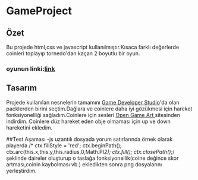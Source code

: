 # GameProject
 ## Özet
 
Bu projede html,css ve javascript kullanılmıştır.Kısaca farklı değerlerde coinleri toplayıp tornedo'dan kaçan 2 boyutlu bir oyun.
### oyunun linki:[link](http://airplanecoingame.eu5.org)

## Tasarım
Projede kullanılan nesnelerin tamamını [Game Developer Studio](https://www.gamedeveloperstudio.com/index.php?orderby=priceup&resultsperpage=25 "Game Developer Studio")'da olan packlerden birini seçtim.Dağlara ve coinlere daha iyi gözükmesi için hareket fonksiyonelliği sağladım.Coinlere için sesleri [Open Game Art ](https://opengameart.org/art-search-advanced?keys=coin&title=&field_art_tags_tid_op=or&field_art_tags_tid=&name=&field_art_type_tid%5B%5D=13&sort_by=count&sort_order=DESC&items_per_page=24&Collection=) sitesinden indirdim. Coinlere düz hareket eden obje olmaması için up ve down hareketini ekledim.

##Test Aşaması
-js uzantılı dosyada yorum satırlarında örnek olarak playerda
   /* ctx.fillStyle = 'red';
   ctx.beginPath();
   ctx.arc(this.x,this.y,this.radius,0,Math.PI*2);
   ctx.fill();
   ctx.closePath();*/ 
        şeklinde daireler oluşturup o taslağa fonksiyonellik(coine değince skor artması,coinin kaybolması vb.) ekledikten sonra png dosyalarını yerleştirdim.

